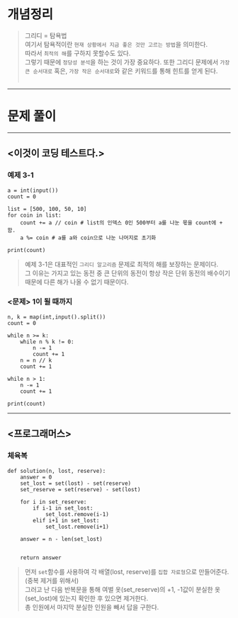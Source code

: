 # 개념정리
> 그리디 = 탐욕법<br>
여기서 탐욕적이란 `현재 상황에서 지금 좋은 것만 고르는 방법`을 의미한다.<br>
따라서 `최적의 해`를 구하지 못할수도 있다.<br>
그렇기 때문에 `정당성 분석`을 하는 것이 가장 중요하다.
또한 그리디 문제에서 `가장 큰 순서대로` 혹은, `가장 작은 순서대로`와 같은 키워드를 통해 힌트를 얻게 된다.<br><br>

--- 

# 문제 풀이

---
## <이것이 코딩 테스트다.>
### 예제 3-1
```
a = int(input())
count = 0

list = [500, 100, 50, 10]
for coin in list:
    count += a // coin # list의 인덱스 0인 500부터 a를 나눈 몫을 count에 + 함.
    a %= coin # a를 a와 coin으로 나눈 나머지로 초기화

print(count)
```

> 예제 3-1은 대표적인 `그리디 알고리즘` 문제로 최적의 해를 보장하는 문제이다.<br>
그 이유는 가지고 있는 동전 중 큰 단위의 동전이 항상 작은 단위 동전의 배수이기 때문에 다른 해가 나올 수 없기 때문이다.<br>

### <문제> 1이 될 때까지
```
n, k = map(int,input().split())
count = 0

while n >= k:
    while n % k != 0:
        n -= 1
        count += 1
    n = n // k
    count += 1

while n > 1:
    n -= 1
    count += 1

print(count)
```
---

## <프로그래머스>
### 체육복
```
def solution(n, lost, reserve):
    answer = 0
    set_lost = set(lost) - set(reserve)
    set_reserve = set(reserve) - set(lost)
    
    for i in set_reserve:
        if i-1 in set_lost:
            set_lost.remove(i-1)
        elif i+1 in set_lost:
            set_lost.remove(i+1)
            
    answer = n - len(set_lost)
            
    
    return answer
```
> 먼저 `set`함수를 사용하여 각 배열(lost, reserve)를 `집합 자료형`으로 만들어준다. (중복 제거를 위해서) <br>
그러고 난 다음 반복문을 통해 여벌 옷(set_reserve)의 +1, -1값이 분실한 옷(set_lost)에 있는지 확인한 후 있으면 제거한다. <br>
총 인원에서 마지막 분실한 인원을 빼서 답을 구한다.<br>

